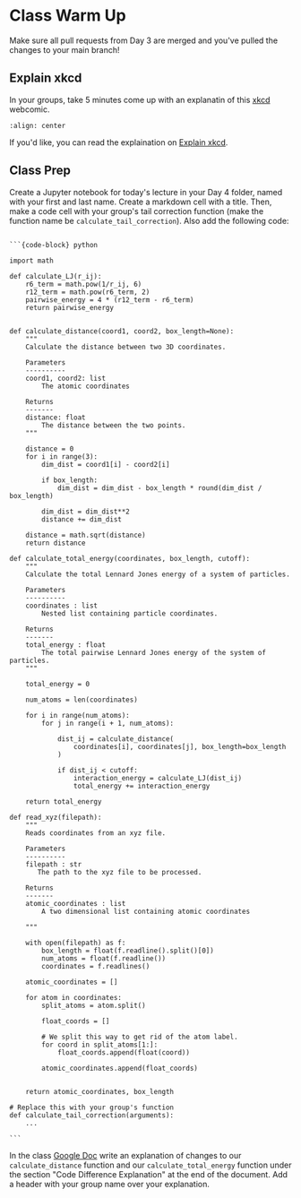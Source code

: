 # Class Warm Up

Make sure all pull requests from Day 3 are merged and you've pulled the changes to your main branch!

## Explain xkcd
In your groups, take 5 minutes come up with an explanatin of this [xkcd](https://xkcd.com/) webcomic.

```{image} ../fig/git.png
:align: center
```

If you'd like, you can read the explaination on [Explain xkcd](https://explainxkcd.com/wiki/index.php/1597:_Git).

## Class Prep 

Create a Jupyter notebook for today's lecture in your Day 4 folder, named with your first and last name.
Create a markdown cell with a title.
Then, make a code cell with your group's tail correction function (make the function name be `calculate_tail_correction`). 
Also add the following code:

````{tab-set-code}

```{code-block} python

import math

def calculate_LJ(r_ij):
    r6_term = math.pow(1/r_ij, 6)
    r12_term = math.pow(r6_term, 2)
    pairwise_energy = 4 * (r12_term - r6_term)
    return pairwise_energy


def calculate_distance(coord1, coord2, box_length=None):
    """
    Calculate the distance between two 3D coordinates.

    Parameters
    ----------
    coord1, coord2: list
        The atomic coordinates

    Returns
    -------
    distance: float
        The distance between the two points.
    """

    distance = 0
    for i in range(3):
        dim_dist = coord1[i] - coord2[i]

        if box_length:
            dim_dist = dim_dist - box_length * round(dim_dist / box_length)

        dim_dist = dim_dist**2
        distance += dim_dist

    distance = math.sqrt(distance)
    return distance
    
def calculate_total_energy(coordinates, box_length, cutoff):
    """
    Calculate the total Lennard Jones energy of a system of particles.

    Parameters
    ----------
    coordinates : list
        Nested list containing particle coordinates.

    Returns
    -------
    total_energy : float
        The total pairwise Lennard Jones energy of the system of particles.
    """

    total_energy = 0

    num_atoms = len(coordinates)

    for i in range(num_atoms):
        for j in range(i + 1, num_atoms):

            dist_ij = calculate_distance(
                coordinates[i], coordinates[j], box_length=box_length
            )

            if dist_ij < cutoff:
                interaction_energy = calculate_LJ(dist_ij)
                total_energy += interaction_energy

    return total_energy

def read_xyz(filepath):
    """
    Reads coordinates from an xyz file.
    
    Parameters
    ----------
    filepath : str
       The path to the xyz file to be processed.
       
    Returns
    -------
    atomic_coordinates : list
        A two dimensional list containing atomic coordinates

    """
    
    with open(filepath) as f:
        box_length = float(f.readline().split()[0])
        num_atoms = float(f.readline())
        coordinates = f.readlines()
    
    atomic_coordinates = []
    
    for atom in coordinates:
        split_atoms = atom.split()
        
        float_coords = []
        
        # We split this way to get rid of the atom label.
        for coord in split_atoms[1:]:
            float_coords.append(float(coord))
            
        atomic_coordinates.append(float_coords)
        
    
    return atomic_coordinates, box_length

# Replace this with your group's function
def calculate_tail_correction(arguments):
    ...

```
````

In the class [Google Doc](https://docs.google.com/document/d/1Bs5K45Y9uPrfE1XoGYgawg4_oA9DGKwAGTD_-KCbe0Y/edit?usp=sharing) write an explanation of changes to our `calculate_distance` function and our `calculate_total_energy` function under the section "Code Difference Explanation" at the end of the document. 
Add a header with your group name over your explanation.